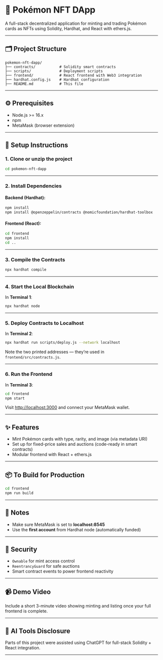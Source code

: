 
# 🎴 Pokémon NFT DApp

A full-stack decentralized application for minting and trading Pokémon cards as NFTs using Solidity, Hardhat, and React with ethers.js.

---

## 🗂 Project Structure

```
pokemon-nft-dapp/
├── contracts/           # Solidity smart contracts
├── scripts/             # Deployment scripts
├── frontend/            # React frontend with Web3 integration
├── hardhat.config.js    # Hardhat configuration
├── README.md            # This file
```

---

## ⚙️ Prerequisites

- Node.js >= 16.x
- npm
- MetaMask (browser extension)

---

## 🔧 Setup Instructions

### 1. Clone or unzip the project

```bash
cd pokemon-nft-dapp
```

---

### 2. Install Dependencies

#### Backend (Hardhat):

```bash
npm install
npm install @openzeppelin/contracts @nomicfoundation/hardhat-toolbox
```

#### Frontend (React):

```bash
cd frontend
npm install
cd ..
```

---

### 3. Compile the Contracts

```bash
npx hardhat compile
```

---

### 4. Start the Local Blockchain

In **Terminal 1**:

```bash
npx hardhat node
```

---

### 5. Deploy Contracts to Localhost

In **Terminal 2**:

```bash
npx hardhat run scripts/deploy.js --network localhost
```

Note the two printed addresses — they’re used in `frontend/src/contracts.js`.

---

### 6. Run the Frontend

In **Terminal 3**:

```bash
cd frontend
npm start
```

Visit [http://localhost:3000](http://localhost:3000) and connect your MetaMask wallet.

---

## ✨ Features

- Mint Pokémon cards with type, rarity, and image (via metadata URI)
- Set up for fixed-price sales and auctions (code-ready in smart contracts)
- Modular frontend with React + ethers.js

---

## 📦 To Build for Production

```bash
cd frontend
npm run build
```

---

## 🧠 Notes

- Make sure MetaMask is set to **localhost:8545**
- Use the **first account** from Hardhat node (automatically funded)

---

## 🔐 Security

- `Ownable` for mint access control
- `ReentrancyGuard` for safe auctions
- Smart contract events to power frontend reactivity

---

## 📹 Demo Video

Include a short 3-minute video showing minting and listing once your full frontend is complete.

---

## 🤖 AI Tools Disclosure

Parts of this project were assisted using ChatGPT for full-stack Solidity + React integration.

---

